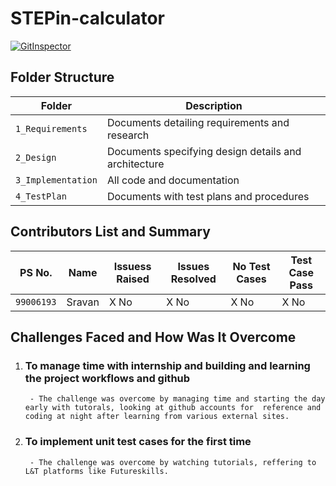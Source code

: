 
# STEPin-calculator

[![GitInspector](https://github.com/Sravan-ltts/STEPin-creating-application/actions/workflows/gitinspector.yml/badge.svg)](https://github.com/Sravan-ltts/STEPin-creating-application/actions/workflows/gitinspector.yml)

## Folder Structure
Folder               | Description
---------------------| -----------------------------------------
`1_Requirements`     | Documents detailing requirements and research
`2_Design`           | Documents specifying design details and architecture
`3_Implementation`   | All code and documentation
`4_TestPlan`         | Documents with test plans and procedures


## Contributors List and Summary

PS No.     |  Name   | Issuess Raised |Issues Resolved|No Test Cases|Test Case Pass
-------    |---------|----------------|---------------|-------------|--------------
`99006193` | Sravan  |      X No      |      X No     |     X No    |     X No     
    

## Challenges Faced and How Was It Overcome

1.  ### To manage time with internship and building and learning the project workflows and github 
         - The challenge was overcome by managing time and starting the day early with tutorals, looking at github accounts for  reference and coding at night after learning from various external sites.

2.  ### To implement unit test cases for the first time 
         - The challenge was overcome by watching tutorials, reffering to L&T platforms like Futureskills.




